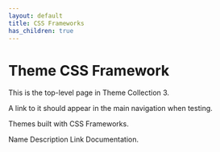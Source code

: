 ```yaml
---
layout: default
title: CSS Frameworks
has_children: true
---
```


# Theme CSS Framework

This is the top-level page in Theme Collection 3.

A link to it should appear in the main navigation when testing.  

Themes built with CSS Frameworks.  

Name Description Link Documentation.  
